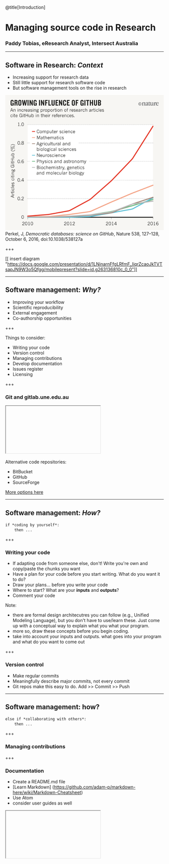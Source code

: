 @title[Introduction]


# Managing source code in Research

### Paddy Tobias, eResearch Analyst, Intersect Australia

---

## Software in Research: *Context*

- Increasing support for research data
- Still little support for research software code
- But software management tools on the rise in research

![Growing influence of GitHub](assets/image/nature_toolbox_github-influence_06.10.2016_WEB.png)
Perkel, J, *Democratic databases: science on GitHub*, Nature 538, 127–128, October 6, 2016, doi:10.1038/538127a

+++


[[ insert diagram "https://docs.google.com/presentation/d/1LNinarnFfgLRfmF_IiqrZcaoJkTVTsapJN9W3o5Qfgg/mobilepresent?slide=id.g263136810c_0_0"]]

---
## Software management: *Why?*

- Improving your workflow
- Scientific reproducibility
- External engagement
- Co-authorship opportunities

+++ 

Things to consider:
- Writing your code
- Version control
- Managing contributions
- Develop documentation
- Issues register
- Licensing


+++ 

### Git and gitlab.une.edu.au

<iframe class="stretch" data-src="https://gitlab.une.edu.au/"></iframe>

Alternative code repositories:
- BitBucket
- GitHub
- SourceForge

[More options here](https://software.ac.uk/resources/guides/choosing-repository-your-software-project)

---

## Software management: *How?*
```
if *coding by yourself*:
    then ...
```
+++

### Writing your code
- If adapting code from someone else, don't! Write you're own and copy/paste the chunks you want
- Have a plan for your code before you start writing. What do you want it to do?
- Draw your plans... before you write your code
- Where to start? What are your **inputs** and **outputs**?
- Comment your code

Note: 
* there are formal design architecutres you can follow (e.g., Unified Modeling Language), but you don't have to use/learn these. Just come up with a conceptual way to explain what you what your program.
* more so, draw these concepts before you begin coding. 
* take into account your inputs and outputs. what goes into your program and what do you want to come out

+++
### Version control
- Make regular commits 
- Meaningfully describe major commits, not every commit
- Git repos make this easy to do. Add >> Commit >> Push

---

## Software management: how?
```
else if *collaborating with others*:
    then ...
```
+++
### Managing contributions



+++ 
### Documentation 

- Create a README.md file
- [Learn Markdown] (https://github.com/adam-p/markdown-here/wiki/Markdown-Cheatsheet)
- Use Atom
- consider user guides as well

<iframe class="stretch" data-src="https://github.com/atom/atom"></frame>

Note: 
use Atom

+++ 
### Issues register

---

## Software management: how?
```
else if *publishing your code*:
    then ...
```
+++
### Software citation and licensing

-  Zenodo and minting DOI


---

## Git vocabulary

```
git push  <REMOTENAME> <BRANCHNAME>
git clone https://github.com/<USERNAME>/<REPOSITORY>.git 
git fetch <REMOTENAME> 
git merge <REMOTENAME>/<branchname>
git pull <REMOTENAME> <branchname>
```
@[1](`push` to push or publish commits to your code repository)
@[2](`clone` to grab a complete copy of another user's repository)
@[3](`fetch` to retrieve new work done by other people)
@[4](`merge` combines your local changes with changes made by others)
@[5](`pull` completing both *git fetch* and *git merge* in the same command)

---

## Benefits
- Research Impact and Engagement: who are your end users?


---
## Where to next?

Come to the class next week: 9.30-12.30, 8th May

Code for this presentation: https://github.com/paddytobias/research-software-management

